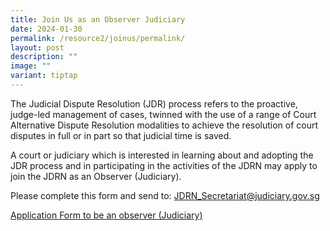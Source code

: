 ```yaml
---
title: Join Us as an Observer Judiciary
date: 2024-01-30
permalink: /resource2/joinus/permalink/
layout: post
description: ""
image: ""
variant: tiptap
---
```

<p>The Judicial Dispute Resolution (JDR) process refers to the proactive,
judge-led management of cases, twinned with the use of a range of Court
Alternative Dispute Resolution modalities to achieve the resolution of
court disputes in full or in part so that judicial time is saved.</p>
<p>A court or judiciary which is interested in learning about and adopting
the JDR process and in participating in the activities of the JDRN may
apply to join the JDRN as an Observer (Judiciary).</p>
<p>Please complete this form and send to: <a href="mailto:JDRN_Secretariat@judiciary.gov.sg" rel="noopener noreferrer nofollow" target="_blank">JDRN_Secretariat@judiciary.gov.sg</a>
</p>
<p></p>
<p><a href="/files/appln form to be an jdrn observer(jud)_9apr23.pdf" rel="noopener noreferrer nofollow" target="_blank">Application Form to be an observer (Judiciary)</a>
</p>